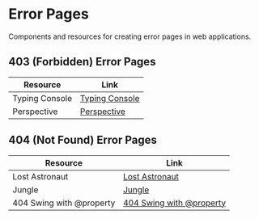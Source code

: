 # Error Pages

Components and resources for creating error pages in web applications.

## 403 (Forbidden) Error Pages

| Resource | Link |
|---|---|
| Typing Console | [Typing Console](https://codepen.io/leenalavanya/pen/RYqvgK) |
| Perspective | [Perspective](https://codepen.io/pgalor/pen/dqQqqx) |

## 404 (Not Found) Error Pages

| Resource | Link |
|---|---|
| Lost Astronaut | [Lost Astronaut](https://codepen.io/eroxburgh/pen/zYYyEPg) |
| Jungle | [Jungle](https://codepen.io/uiswarup/pen/dyoyLOp) |
| 404 Swing with @property | [404 Swing with @property](https://codepen.io/jh3y/pen/oNRBOGY) | 